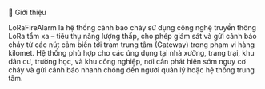 📝 Giới thiệu
    
LoRaFireAlarm là hệ thống cảnh báo cháy sử dụng công nghệ truyền thông LoRa tầm xa – tiêu thụ năng lượng thấp, cho phép giám sát và gửi cảnh báo cháy từ các nút cảm biến tới trạm trung tâm (Gateway) trong phạm vi hàng kilomet. Hệ thống phù hợp cho các ứng dụng tại nhà xưởng, trang trại, khu dân cư, trường học, và khu công nghiệp, nơi cần phát hiện sớm nguy cơ cháy và gửi cảnh báo nhanh chóng đến người quản lý hoặc hệ thống trung tâm.
